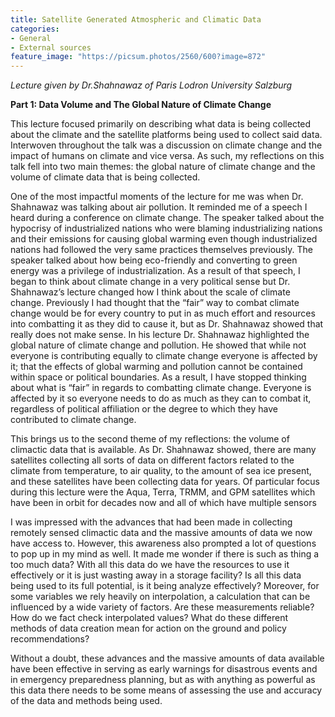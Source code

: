 ```yaml
---
title: Satellite Generated Atmospheric and Climatic Data
categories:
- General
- External sources
feature_image: "https://picsum.photos/2560/600?image=872"
---
```

*Lecture given by Dr.Shahnawaz of Paris Lodron University Salzburg*

**Part 1: Data Volume and The Global Nature of Climate Change**

This lecture focused primarily on describing what data is being collected about the climate and the satellite platforms being used to collect said data. Interwoven throughout the talk was a discussion on climate change and the impact of humans on climate and vice versa. As such, my reflections on this talk fell into two main themes: the global nature of climate change and the volume of climate data that is being collected. 

One of the most impactful moments of the lecture for me was when Dr. Shahnawaz was talking about air pollution. It reminded me of a speech I heard during a conference on climate change. The speaker talked about the hypocrisy of industrialized nations who were blaming industrializing nations and their emissions for causing global warming even though industrialized nations had followed the very same practices themselves previously. The speaker talked about how being eco-friendly and converting to green energy was a privilege of industrialization. As a result of that speech, I began to think about climate change in a very political sense but Dr. Shahnawaz’s lecture changed how I think about the scale of climate change. Previously I had thought that the “fair” way to combat climate change would be for every country to put in as much effort and resources into combatting it as they did to cause it, but as Dr. Shahnawaz showed that really does not make sense. In his lecture Dr. Shahnawaz highlighted the global nature of climate change and pollution. He showed that while not everyone is contributing equally to climate change everyone is affected by it; that the effects of global warming and pollution cannot be contained within space or political boundaries. As a result, I have stopped thinking about what is “fair” in regards to combatting climate change. Everyone is affected by it so everyone needs to do as much as they can to combat it, regardless of political affiliation or the degree to which they have contributed to climate change. 

This brings us to the second theme of my reflections: the volume of climactic data that is available. As Dr. Shahnawaz showed, there are many satellites collecting all sorts of data on different factors related to the climate from temperature, to air quality, to the amount of sea ice present, and these satellites have been collecting data for years. Of particular focus during this lecture were the Aqua, Terra, TRMM, and GPM satellites which have been in orbit for decades now and all of which have multiple sensors 
 
I was impressed with the advances that had been made in collecting remotely sensed climactic data and the massive amounts of data we now have access to. However, this awareness also prompted a lot of questions to pop up in my mind as well. It made me wonder if there is such as thing a too much data? With all this data do we have the resources to use it effectively or it is just wasting away in a storage facility? Is all this data being used to its full potential, is it being analyze effectively? Moreover, for some variables we rely heavily on interpolation, a calculation that can be influenced by a wide variety of factors. Are these measurements reliable? How do we fact check interpolated values? What do these different methods of data creation mean for action on the ground and policy recommendations? 

Without a doubt, these advances and the massive amounts of data available have been effective in serving as early warnings for disastrous events and in emergency preparedness planning, but as with anything as powerful as this data there needs to be some means of assessing the use and accuracy of the data and methods being used. 
